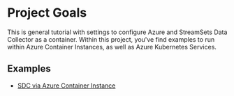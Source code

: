 # Project Goals #

This is general tutorial with settings to configure Azure and StreamSets Data Collector as a container. Within this project, you've find examples to run within Azure Container Instances, as well as Azure Kubernetes Services.  

## Examples ##
* [SDC via Azure Container Instance](SDC/readme.md)
